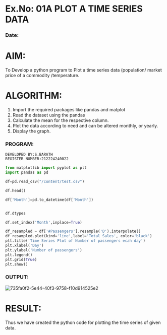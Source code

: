 # Ex.No: 01A PLOT A TIME SERIES DATA
###  Date: 

# AIM:
To Develop a python program to Plot a time series data (population/ market price of a commodity
/temperature.
# ALGORITHM:
1. Import the required packages like pandas and matplot
2. Read the dataset using the pandas
3. Calculate the mean for the respective column.
4. Plot the data according to need and can be altered monthly, or yearly.
5. Display the graph.

### PROGRAM:
```
DEVELOPED BY:S.BARATH
REGISTER NUMBER:212224240022
```
```py
from matplotlib import pyplot as plt
import pandas as pd

df=pd.read_csv("/content/test.csv")

df.head()

df['Month']=pd.to_datetime(df['Month'])


df.dtypes

df.set_index('Month',inplace=True)

df_resampled = df['#Passengers'].resample('D').interpolate()
df_resampled.plot(kind='line',label='Total Sales', color='black')
plt.title('Time Series Plot of Number of passengers ecah day')
plt.xlabel('Day')
plt.ylabel('Number of passengers')
plt.legend()
plt.grid(True)
plt.show()
```


### OUTPUT:
![735fa0f2-5e44-40f3-9758-f10d914525e2](https://github.com/user-attachments/assets/81c242ab-6d5d-4549-bfc6-8cf81a683083)







# RESULT:
Thus we have created the python code for plotting the time series of given data.
